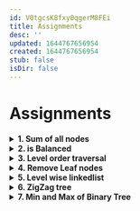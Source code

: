 ```yaml
---
id: V0tgcsK8fxy0qgerM8FEi
title: Assignments
desc: ''
updated: 1644767656954
created: 1644767656954
stub: false
isDir: false
---
```

# Assignments

<details> <summary><strong> 1. Sum of all nodes </strong></summary>

# 1. Sum of all nodes

    Given a binary tree, find and return the sum of all nodes.

**Input format**

    Elements in level order form (separated by space). If any node does not have left or right child, take -1 in its place.

**Sample Input**

    5 6 10 2 3 -1 -1 -1 -1 -1 9 -1 -1

**Sample Output**

    35

<details> <summary><strong>Code</strong></summary>

    // Following is the Binary Tree node structure
    /**************
    class BinaryTreeNode {
        public :
        T data;
        BinaryTreeNode<T> *left;
        BinaryTreeNode<T> *right;

        BinaryTreeNode(T data) {
            this -> data = data;
            left = NULL;
            right = NULL;
        }
    };
    ***************/

    int sumOfAllNodes(BinaryTreeNode<int> *root)
    {
        // preorder traversal
        if (root == NULL)
            return 0;

        return root->data + sumOfAllNodes(root->left) + sumOfAllNodes(root->right);
    }

</details>

---

</details>

<details> <summary><strong> 2. is Balanced </strong></summary>

# 2. is Balanced

    Given a binary tree, check if its balanced i.e. depth of left and right subtrees of every node differ by at max 1. Return true if given binary tree is balanced, false otherwise.

**Input Format**

    Elements in level order form (separated by space). If any node does not have left or right child, take -1 in its place.

**Sample Input 1**

    5 6 10 2 3 -1 -1 -1 -1 -1 9 -1 -1

**Sample Output 1**

    false

**Sample Input 2**

    1 2 3 -1 -1 -1 -1

**Sample Output 2**

    true

<details> <summary><strong>Code</strong></summary>

    // Following is the Binary Tree node structure
    /**************
    class BinaryTreeNode {
        public :
        T data;
        BinaryTreeNode<T> *left;
        BinaryTreeNode<T> *right;

        BinaryTreeNode(T data) {
            this -> data = data;
            left = NULL;
            right = NULL;
        }
    };
    ***************/

    // we need this function
    int height(BinaryTreeNode<int> *root)
    {
        if (root == NULL)
            return 0;
        return 1 + max(height(root->left), height(root->right));
    }

    bool isBalanced(BinaryTreeNode<int> *root)
    {
        if (root == NULL)
            return true;

        int dif = height(root->left) - height(root->right);
        dif = dif > 0 ? dif : -dif;

        if (dif <= 1)
            return isBalanced(root->left) && isBalanced(root->right);
        return false;
    }

</details>

---

</details>

<details> <summary><strong> 3. Level order traversal </strong></summary>

# 3. Level order traversal

    Given a binary tree, print the level order traversal. Make sure each level start in new line.

**Input Format**

    Elements in level order form (separated by space). If any node does not have left or right child, take -1 in its place.

**Output Format**

    Elements are printed level wise, each level in new line (separated by space).

**Sample Input**

    5 6 10 2 3 -1 -1 -1 -1 -1 9 -1 -1

**Sample Output**

    5
    6 10
    2 3
    9

<details> <summary><strong>Code</strong></summary>

    // Following is the Binary Tree node structure
    /**************
    class BinaryTreeNode {
        public :
        T data;
        BinaryTreeNode<T> *left;
        BinaryTreeNode<T> *right;

        BinaryTreeNode(T data) {
            this -> data = data;
            left = NULL;
            right = NULL;
        }
    };

    ***************/

    void printLevelATNewLine(BinaryTreeNode<int> *root)
    {
        if (root == NULL)
            return;

        queue<BinaryTreeNode<int> *> q;
        q.push(root);
        q.push(NULL);

        // passes a level with the line seperator Base case
        // this line seperator will be encountered only if all of the previous nodes children have been take care of. Forward case

        BinaryTreeNode<int> *temp;
        while (!q.empty())
        {
            temp = q.front();
            q.pop();

            if (temp == NULL)
            {
                // a. If this is the last NULL
                if (q.empty())
                    return;

                // b. this is not the last NULL
                q.push(NULL); // the for the present generation
                cout << endl;
                continue; // because temp needs to be changed
            }

            cout << temp->data << " ";
            // take in children belonging to all
            if (temp->left != NULL)
                q.push(temp->left);
            if (temp->right != NULL)
                q.push(temp->right);
        }
    }

    /* Painful insights:

        We assume that we have the ability to print all the children on a level with a NULL as line end.

        If this is possible, we can do the following.
            We start to push the children of the present level one by one.
            Hence we successfully have pushed a generation of nodes.

            When we encounter the NULL, two cases are possible:
            a. The list is empty and everything has been printed, Break;
            b. We have more chilren remaining. As we have already pushed the generation of nodes
                push the NULL as the end value. print newline. continue , because we need the q.front() for adding the children

            If we don't have a NULL, just push the non-NULL children of the node.
            T.C = O(n), Space complexity = O(n)

        If this is not possible.
            Ha ha ha, is is possible.

    /*

</details>

---

</details>

<details> <summary><strong> 4. Remove Leaf nodes </strong></summary>

# 4. Remove Leaf nodes

    Remove all leaf nodes from a given Binary Tree. Leaf nodes are those nodes, which don't have any children.

    Note : Root will also be a leaf node if it doesn't have left and right child. You don't need to print the tree, just remove all leaf nodes and return the updated root.

**Input Format**

    Elements in level order form (separated by space)

    (If any node does not have left or right child, take -1 in its place)

**Output Format**

    Elements are printed level wise, each level in new line (separated by space).

**Sample Input**

    8 3 10 1 6 -1 14 -1 -1 4 7 13 -1 -1 -1 -1 -1 -1 -1

**Sample Output**

    8
    3 10
    6 14

<details> <summary><strong>Code</strong></summary>

    // Following is the Binary Tree node structure
    /**************
    class BinaryTreeNode {
        public :
        T data;
        BinaryTreeNode<T> *left;
        BinaryTreeNode<T> *right;

        BinaryTreeNode(T data) {
            this -> data = data;
            left = NULL;
            right = NULL;
        }
    };
    ***************/

    BinaryTreeNode<int> *removeLeafNodes(BinaryTreeNode<int> *root)
    {
        if (root == NULL)
            return NULL;

        if (root->left == NULL && root->right == NULL)
            return NULL;
        root->left = removeLeafNodes(root->left);
        root->right = removeLeafNodes(root->right);
        return root;
    }

</details>

---

</details>

<details> <summary><strong> 5. Level wise linkedlist </strong></summary>

# 5. Level wise linkedlist

    Given a binary tree, write code to create a separate linked list for each level. You need to return the array which contains head of each level linked list.

**Input Format**

    Elements in level order form (separated by space). If any node does not have left or right child, take -1 in its place.

**Output Format**

    Each level linked list is printed in new line (elements separated by space).

**Sample Input**

    5 6 10 2 3 -1 -1 -1 -1 -1 9 -1 -1

**Sample Output**

    5
    6 10
    2 3
    9

<details> <summary><strong>Code</strong></summary>

    vector<node<int> *> createLLForEachLevel(BinaryTreeNode<int> *root)
    {
        // if(root==NULL)
        //     return NULL;

        // followung the same level order
        // first make the queue fully, then make the LL's
        // same both ways.

        queue<BinaryTreeNode<int> *> q; // the queue required for level order
        q.push(root);                   //    for level order
        q.push(NULL);                   //    for level order

        vector<node<int> *> ret; // heads of the LL's
        ret.push_back(NULL);     // making a place for an empty LL, emptiness indicated by NULL

        node<int> *ltail = NULL; // keeping track of the current LL's tail. Can serve as NULL and head too. Used fr=or progressing the list

        BinaryTreeNode<int> *temp; // the variable for doing queue ops, so that calls are not made many times

        while (!q.empty())
        {
            temp = q.front();
            q.pop();

            if (temp == NULL) // not going to happen initially, as root!=NULL
            {
                ltail->next = NULL; // end the list
                if (q.empty())      // last NULL
                    return ret;

                ltail = NULL;
                ret.push_back(ltail); // make a place for the new list in ret
                // tail which points to nothing is now the head of the LL
                q.push(NULL);
                continue;
            }

            if (temp->left != NULL)
                q.push(temp->left);

            if (temp->right != NULL)
                q.push(temp->right);

            if (ret.back() == NULL) // we have valid node in queue but the LL is not started
            {
                ltail = new node<int>(temp->data); // making tail point to something
                ret.push_back(ltail);
            }
            else
            {
                ltail->next = new node<int>(temp->data);
                ltail = ltail->next;
            }
        }
    }

    /*
        Insights: Using the same principle of level, by a seperator.
        Problems encountered:
        0. Should i fill the entire queue and then make the LL's. No we won't be able to do this in a queue(as you'll never reach a q.front()==NULL). You can use a vector. But the space complexity is o(N), but for queue it is O(N/2). Which is huge.
        Using recursion yields the same thing. So queue is the most effiecient.
        If we use queue, we have to make the LL simultaneously. As nodes are being popped.
        1. How to make an LL. Soln: Using NULL in the return vector before the loop starts.
        2. For progressing the list, we need to have a tail pointer. Make a variable called ltail before the loop.
        3. A bug: ltail be made to point to NULL and pushed into the stack. pushing NULL and then setting ltail = NULL is wrong because ltail is nothing but a pointer. Hence ltail itself needs to be pushed when making the head. Basics.
    */

</details>

---

</details>

<details> <summary><strong> 6. ZigZag tree </strong></summary>

# 6. ZigZag tree

    Given a binary tree, print the zig zag order i.e print level 1 from left to right, level 2 from right to left and so on. This means odd levels should get printed from left to right and even level right to left.

**Input Format**

    Elements in level order form (separated by space)

    (If any node does not have left or right child, take -1 in its place)

**Output Format**

    Elements are printed level wise, each level in new line (separated by space).

**Sample Input**

    5 6 10 2 3 -1 -1 -1 -1 -1 9 -1 -1

**Sample Output**

    5
    10 6
    2 3
    9

<details> <summary><strong>Code</strong></summary>

    // Following is the Binary Tree node structure
    /**************
    class BinaryTreeNode {
        public :
        T data;
        BinaryTreeNode<T> *left;
        BinaryTreeNode<T> *right;

        BinaryTreeNode(T data) {
            this -> data = data;
            left = NULL;
            right = NULL;
        }
    };

    ***************/

    // used Linked list
    #include <list>
    void zigZagOrder(BinaryTreeNode<int> *root)
    {
        if (root == NULL)
            return;

        queue<BinaryTreeNode<int> *> q;
        q.push(root);
        q.push(NULL);
        // O(n) space complexity

        list<BinaryTreeNode<int> *> prit;

        BinaryTreeNode<int> *temp;

        bool flag = false;

        while (!q.empty())
        {
            temp = q.front();
            q.pop();

            if (temp == NULL)
            {

                while (!prit.empty())
                {
                    cout << prit.front()->data << " ";
                    prit.pop_front();
                }
                cout << "\n";
                if (q.empty())
                    return;
                q.push(NULL);
                flag = !flag;
                continue;
            }
            if (flag == false)
                prit.push_back(temp);
            else
                prit.push_front(temp);
            if (temp->left != NULL)
                q.push(temp->left);
            if (temp->right != NULL)
                q.push(temp->right);
        }
    }

    // Using two stacks and L->R and R->L child check
    void zigZagOrder(BinaryTreeNode<int> *root)
    {
        if (root == NULL)
            return;
        stack<BinaryTreeNode<int> *> sf;     // forward
        stack<BinaryTreeNode<int> *> sb;     // backwards
        stack<BinaryTreeNode<int> *> *p, *c; // parents, children

        stack<BinaryTreeNode<int> *> *switcher;
        sf.push(root);
        p = &sf;
        c = &sb;

        bool flag = false; // this makes us shift the array from left to right and right to left
        while (!p->empty())
        {
            if (flag == false)
            {
                while (!p->empty())
                {
                    // print the conent of the parent
                    cout << p->top()->data << " ";
                    if (p->top()->left != NULL)
                        c->push(p->top()->left);

                    if (p->top()->right != NULL)
                        c->push(p->top()->right);
                    p->pop();
                }
                // done with the parent
                cout << "\n";
                flag = true;
            }
            else
            {
                while (!p->empty())
                {
                    // print the conent of the parent
                    cout << p->top()->data << " ";
                    if (p->top()->right != NULL)
                        c->push(p->top()->right);
                    if (p->top()->left != NULL)
                        c->push(p->top()->left);
                    p->pop();
                }
                // done with the parent
                cout << "\n";
                flag = false;
            }

            // switch parent and child.
            switcher = p;
            p = c;
            c = switcher;
        }
    }

</details>

---

</details>

<details> <summary><strong> 7. Min and Max of Binary Tree </strong></summary>

# 7. Min and Max of Binary Tree

    Given a binary tree, find and return the min and max data value of given binary tree.
    Return the output as an object of PairAns class, which is already created.

**Input Format**

    Elements in level order form (separated by space)
    (If any node does not have left or right child, take -1 in its place)

**Output Format**

    Max and min (separated by space)

**Sample Input**

    8 3 10 1 6 -1 14 -1 -1 4 7 13 -1 -1 -1 -1 -1 -1 -1

**Sample Output**

    14 1

<details> <summary><strong>Code</strong></summary>

    // Following is the Binary Tree node structure
    /**************
    class BinaryTreeNode {
        public :
        T data;
        BinaryTreeNode<T> *left;
        BinaryTreeNode<T> *right;

        BinaryTreeNode(T data)
        {
            this -> data = data;
            left = NULL;
            right = NULL;
        }
    };

    // PairAns class -
    class PairAns
    {
        public :
            int min;
            int max;
    };

    ***************/
    #include <climits>
    PairAns minMax(BinaryTreeNode<int> *root)
    {
        if (root == NULL)
        {
            PairAns ret;
            ret.min = INT_MAX;
            ret.max = INT_MIN;
            return ret; // return by value
        }
        PairAns al = minMax(root->left);
        PairAns ar = minMax(root->right);
        al.min = min(al.min, min(ar.min, root->data));
        al.max = max(al.max, max(ar.max, root->data));
        return al;
    }

</details>

---

</details>
